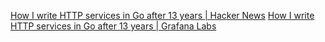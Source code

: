 
[How I write HTTP services in Go after 13 years | Hacker News](https://news.ycombinator.com/item?id=39318867)
[How I write HTTP services in Go after 13 years | Grafana Labs](https://grafana.com/blog/2024/02/09/how-i-write-http-services-in-go-after-13-years/)
